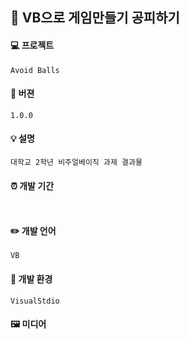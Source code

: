 
## 🎵 VB으로 게임만들기 공피하기

#### 💻 프로젝트
    Avoid Balls
    
#### 📃 버젼
    1.0.0
    
#### 💡 설명
    대학교 2학년 비주얼베이직 과제 결과물
    
#### ⏰ 개발 기간
     

#### ✏️ 개발 언어
    VB
    
#### 🧰 개발 환경
    VisualStdio
        

#### 🖼️ 미디어


